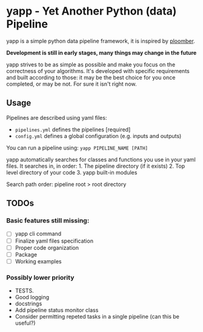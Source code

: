 # yapp - Yet Another Python (data) Pipeline

yapp is a simple python data pipeline framework, it is inspired by [ploomber](https://github.com/ploomber/ploomber).

**Development is still in early stages, many things may change in the future**

yapp strives to be as simple as possible and make you focus on the correctness of your algorithms.
It's developed with specific requirements and built according to those: it may be the best choice for you once completed, or may be not.
For sure it isn't right now.

## Usage

Pipelines are described using yaml files:
 - `pipelines.yml` defines the pipelines [required]
 - `config.yml`		defines a global configuration (e.g. inputs and outputs)

You can run a pipeline using:
```yapp PIPELINE_NAME [PATH]```

yapp automatically searches for classes and functions you use in your yaml files.
It searches in, in order:
	1. The pipeline directory (if it exists)
	2. Top level directory of your code
	3. yapp built-in modules

Search path order: pipeline root > root directory

## TODOs

### Basic features still missing:
 - [ ] yapp cli command
 - [ ] Finalize yaml files specification
 - [ ] Proper code organization
 - [ ] Package
 - [ ] Working examples

### Possibly lower priority
 - TESTS.
 - Good logging
 - docstrings
 - Add pipeline status monitor class
 - Consider permitting repeted tasks in a single pipeline (can this be useful?)


